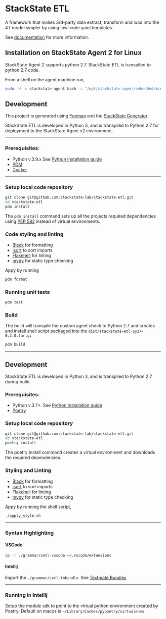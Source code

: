 # StackState ETL 

A framework that makes 3rd-party data extract, transform and load into the 4T model simpler by using low-code yaml
templates.

See [documentation](https://stackstate-lab.github.io/stackstate-etl/) for more information.


## Installation on StackState Agent 2 for Linux

StackState Agent 2 supports python 2.7.  StackState ETL is transpiled to python 2.7 code.

From a shell on the agent machine run,

```bash 
sudo -H -u stackstate-agent bash -c "/opt/stackstate-agent/embedded/bin/pip install https://github.com/stackstate-lab/stackstate-etl/releases/download/v0.2.0/stackstate-etl-py27-0.2.0.tar.gz"
```

## Development

This project is generated using [Yeoman](https://yeoman.io/) and the [StackState Generator](https://github.com/stackstate-lab/generator-stackstate-lab)

StackState ETL is developed in Python 3, and is transpiled to Python 2.7 for deployment to the StackState Agent v2 environment.

---
### Prerequisites:

- Python v.3.9.x See [Python installation guide](https://docs.python-guide.org/starting/installation/)
- [PDM](https://pdm.fming.dev/latest/#recommended-installation-method)
- [Docker](https://www.docker.com/get-started)
---

### Setup local code repository

```bash 
git clone git@github.com:stackstate-lab/stackstate-etl.git
cd stackstate-etl
pdm install 
```
The `pdm install` command sets up all the projects required dependencies using [PEP 582](https://peps.python.org/pep-0582/) instead of virtual environments.

### Code styling and linting

- [Black](https://black.readthedocs.io/en/stable/) for formatting
- [isort](https://pycqa.github.io/isort/) to sort imports
- [Flakehell](https://flakehell.readthedocs.io/) for linting
- [mypy](https://mypy.readthedocs.io/en/stable/) for static type checking

Appy by running
```bash
pdm format
```

### Running unit tests

```bash
pdm test
```

### Build

The build will transpile the custom agent check to Python 2.7 and creates and install shell script packaged into
the `dist/stackstate-etl-py27-0.2.0.tar.gz`

```bash
pdm build
```

---

## Development

StackState ETL is developed in Python 3, and is transpiled to Python 2.7 during build.

### Prerequisites:

- Python v.3.7+. See [Python installation guide](https://docs.python-guide.org/starting/installation/)
- [Poetry](https://python-poetry.org/docs/#installation)

### Setup local code repository

```bash 
git clone git@github.com:stackstate-lab/stackstate-etl.git
cd stackstate-etl
poetry install 
```

The poetry install command creates a virtual environment and downloads the required dependencies.

### Styling and Linting

- [Black](https://black.readthedocs.io/en/stable/) for formatting
- [isort](https://pycqa.github.io/isort/) to sort imports
- [Flakehell](https://flakehell.readthedocs.io/) for linting
- [mypy](https://mypy.readthedocs.io/en/stable/) for static type checking

Appy by running the shell script,

```bash 
./apply_style.sh
```
---
### Syntax Highlighting

#### VSCode

```bash
cp -r ./grammar/setl-vscode ~/.vscode/extensions
```

#### Intellij

Import the `./grammar/setl-tmbundle`. See [Textmate Bundles](https://www.jetbrains.com/help/idea/textmate.html)

---
### Running in Intellij

Setup the module sdk to point to the virtual python environment created by Poetry.
Default on macos is `~/Library/Caches/pypoetry/virtualenvs`
